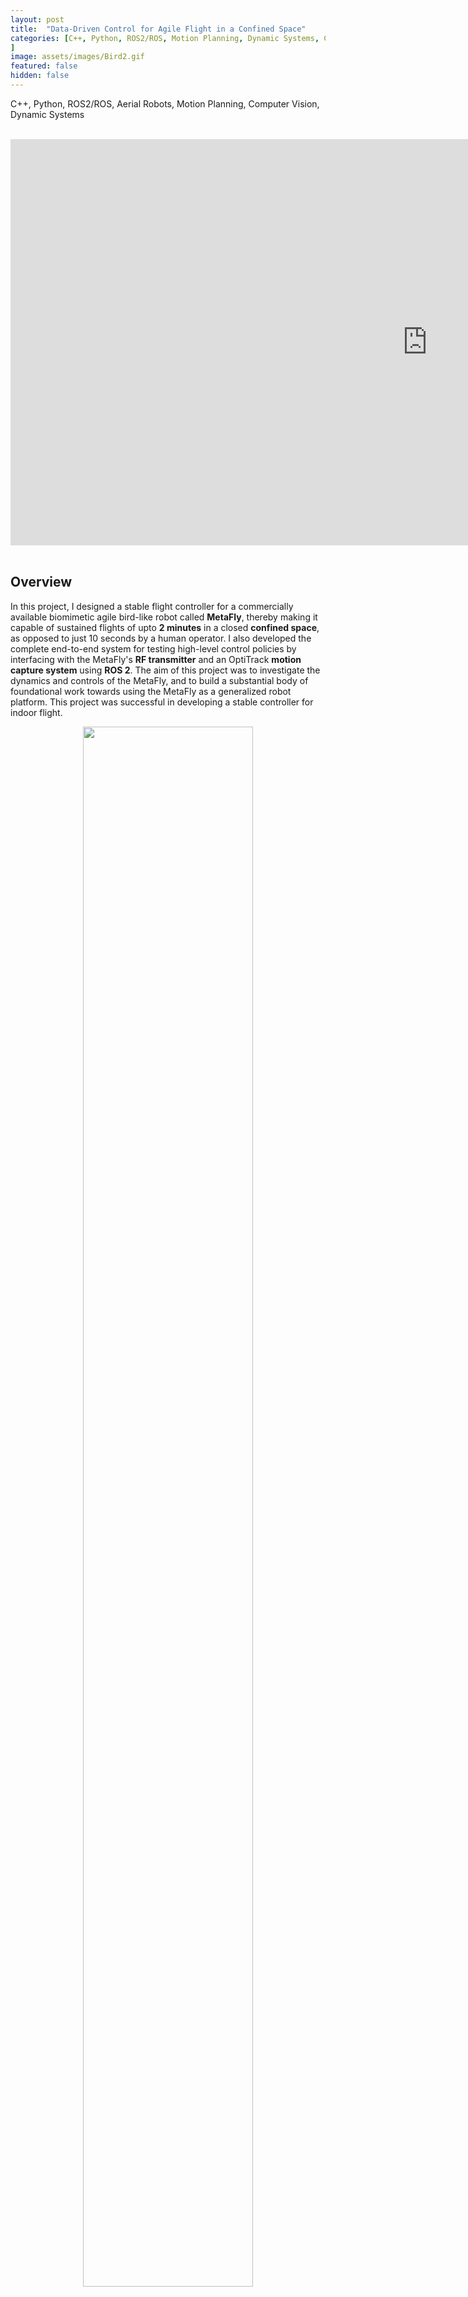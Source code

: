 ```yaml
---
layout: post
title:  "Data-Driven Control for Agile Flight in a Confined Space"
categories: [C++, Python, ROS2/ROS, Motion Planning, Dynamic Systems, Controls, Data Structures, Aerial Robots, Mechatronics, Circuit Design, Computer Vision, CMake
]
image: assets/images/Bird2.gif
featured: false
hidden: false
---
```

C++, Python, ROS2/ROS, Aerial Robots, Motion Planning, Computer Vision, Dynamic Systems 

<br>

<div align="center"><iframe width="1333" height="650" src="https://www.youtube.com/embed/oVQGfwPvMw4" title="Data Driven Control of an Agile Robot Bird in a Confined Space" frameborder="0" allow="accelerometer; autoplay; clipboard-write; encrypted-media; gyroscope; picture-in-picture; web-share" referrerpolicy="strict-origin-when-cross-origin" allowfullscreen></iframe></div>

<br>

## Overview

In this project, I designed a stable flight controller for a commercially available biomimetic agile bird-like robot called **MetaFly**, thereby making it capable of sustained flights of upto **2 minutes** in a closed **confined space**, as opposed to just 10 seconds by a human operator.
I also developed the complete end-to-end system for testing high-level control policies by interfacing with the MetaFly's **RF transmitter** and an OptiTrack **motion capture system** using **ROS 2**.
The aim of this project was to investigate the dynamics and controls of the MetaFly, and to build a substantial body of foundational work towards using the MetaFly as a generalized robot platform.
This project was successful in developing a stable controller for indoor flight.

<figure align = "center">
<img src="{{ site.baseurl }}/assets/images/birdsideview.gif" width="80%"/>

<img src="{{ site.baseurl }}/assets/images/birdtopview.gif" width="80%"/>
<figcaption><em> Side and top views of the bird successfully flying in circles.
</em></figcaption>
</figure>

<br>

<div align="center"><h2> <a href="https://github.com/GogiPuttar/ros2_metafly" target="_blank">View it on Github ⇗</a></h2></div>

<br>

### MetaFly by Bionic Bird

The MetaFly is a very cool biomimetic aerial platform sold by the company Bionic Bird.
The thrust and lift vectors of this are coupled (somewhat like a fixed wing airplane) which means that it's practically impossible for it to hover in place.
The RF transmitter can send it speed and steering commands.
The speed command indicates an increase/decrease in the flapping speed which makes the bird travel faster and higher, or slower and lower.
The steering command works by a) moving the tail which creates a yawing drag moment, and b) by warping the wings in an asymmetrical manner which creates a difference in lift creating a rolling thrust moment... or at least I think it does.

<div align="center"><iframe width="650" height="317" src="https://player.vimeo.com/video/377080293?autoplay=1&amp;dnt=1&app_id=122963" title="Data Driven Control of an Agile Robot Bird in a Confined Space" frameborder="0" allow="accelerometer; clipboard-write; encrypted-media; gyroscope; picture-in-picture; web-share" referrerpolicy="strict-origin-when-cross-origin" allowfullscreen></iframe></div>
<p align="center">
<em>
MetaFly product video.
</em>
</p>

### How hard is it to fly this thing?

While it flies really well in outdoor open spaces, it's really hard to fly it outside when there is any wind (which is pretty much always in Chicago), and next to impossible to fly it for any duration longer than 10 seconds in an indoor environment.
I will also add a video of me interviewing a few of my friends trying to fly it in a large indoor space.

<br>

## Control Architecture

The control architecture was developed after several hours of experimentation, involving tradeoffs between efficacy and complexity.
In a nutshell, after carefully observing the bird in all of these trials, the following empirical rules guided my design of the controller:
1. The bird takes speed and steering commands at every instant, and the wings flap fast enough for their actual position to not be significant.
1. The bird follows a screw-like trajectory, and generally moves in the direction it faces. 
The characteristics of this trajectory are not only a function of the commands sent to the bird, but also the bird's current state, and external factors like wind.
2. At large steering commands, the bird cannot generate enough lift and starts to descend.
3. At smaller steering commands, the bird can be treated as two parallel Single Input Single Output (SISO) systems, as opposed to a general Multi Input Multi Output (MIMO) system. 
Here, the speed dictates the vertical velocity, and the roll dictates the radius of turning, with very little variance.

The motivation behind these rules is discussed in greater detail in the [the Data Collection section](#data-collection).
   
At the heart of the control architecture is an altitude ($$z$$) controller that commands speed ($$\sigma$$), and a roll ($$\alpha$$) controller that outputs steering ($$\phi$$).
The controller is exactly described by:

$$
\begin{equation}
    \sigma = \sigma_{d}~+~K_{p_z}(z_t - z),
\end{equation}
$$

$$
\begin{equation}
    \phi = K_{p_{\alpha}}(\alpha_t - \alpha)~+~K_{d_{\alpha}}(\dot{\alpha}_t - \dot{\alpha}),
\end{equation}
$$

where $$\sigma_d$$ is the feedforward speed command required to maintain altitude. 
Here, the desired roll ($$\alpha_t$$) is either:

$$
\begin{equation}
    \alpha_t = \alpha_d + K_{p_{R}}(R_t - R),
\end{equation}
$$

or 

$$
\begin{equation}
    \alpha_t = \alpha_d + K_{p_{\gamma}}(\gamma_t - \gamma),
\end{equation}
$$

decided by the motion planner, which also calculates the desired yaw ($$\gamma_t$$) and the desired radius ($$R_t$$).
More on this in [the Motion Planner section](#motion-planner).
The radius and yaw errors are multiplied by negative terms because an increase in roll implies a decrease in radius, or a decrease in yaw.
The tunable parameters of this architecture are: $$\{K_{p_z}, K_{p_\alpha}, K_{p_R}, K_{p_\gamma}, K_{d_\alpha}, \sigma_{d}, \alpha_d\}$$, which are distributed across controllers making them relatively easy to tune.
There are more tunable parameters in the motion planner.

<figure align = "center"><img src="{{ site.baseurl }}/assets/images/birdcontrolsgraph2.svg" width="95%"/>
<figcaption>
<em>
Fig. 1. Final control architecture of the system
</em>
</figcaption>
</figure>

<br>

## Motion Planner

The goal of the motion planner is to counteract the overall drift in the system that accumulates over time, to prevent the bird from violating the constraints of the room. 
It basically emulates a *throw* back towards the center, if the bird strays too far from the center / too close to the walls. 
It works by switching the behaviour over long time horizons, since experiments with reactive approaches did not acheive good results.
This also relies on a special elliptical manifold which functions as a mixture of the target circle and cuboidal constraints of the drone cage.
This aproach does not have a strong theoretical motivation, although an objective-based blending controller that mimics the functionality of this motion planner might be a less contrived and a more general approach.
The tunable parameters for this are:
- The center and dimensions of the ellipse
- The center and radius of the target circle
- The range about the tangent for the heading vector

The pseudocode for the motion planner is:
```
START

ENABLE a height controller for speed command

IF the bird is inside the ellipse:
  ENABLE a radius controller for steering command, to track the target circle's radius

OTHERWISE:
  IF the tangent vector from the bird to the target circle is within a certain range of the bird's heading vector:
    ENABLE a yaw controller to make the bird travel along the tangent

  OTHERWISE:
    ENABLE a radius controller to make a sharp turn, so that it doesn't stray too far from the ellipse

GO TO START
```

Here's a video of the motion planner in action.
<br>
<div align="center">
<video width="90%" controls loop autoplay muted>
    <source src="https://github.com/user-attachments/assets/7d3f5dd1-43ff-4e1a-bd0b-074c8641f635" type="video/mp4">
</video>
</div>
<p align="center">
<em>
The motion planner in action, viewed through RViz. The bounding box is green when the bird is inside the ellipse, and mauve when the bird is outside it.
</em>
</p>
<br>

## System Design

The system comprises: ROS 2 Network on a Linux Device, transmitter module for MetaFly, Windows machine with the OptiTrack, and the MetaFly itself, which form a closed loop together:
<br>
<figure align = "center"><img src="{{ site.baseurl }}/assets/images/birdsystem2.svg" width="95%"/>
<figcaption>
<em>
Fig. 2. The whole system as a control loop
</em>
</figcaption>
</figure>

<br>

### Transmitter - Feedforward
The transmitter module consists of an **Arduino Nano**, the **MetaFly remote controller's PCB** with it's potentiometers removed, and a small circuit which fits everything together as interchangeable shields.
It's job is to take speed and steering commands through serial communication and transmit them to the bird.
The Arduino's analog outputs are used in parallel with large capacitors to emulate a potentiometer's signal.
I picked a Nano over a Teensy or something else of higher quality because it's cheap and easy to replace.

<figure align = "center">
<img src="{{ site.baseurl }}/assets/images/birdremote.jpg" width="51.7%"/>
<img src="{{ site.baseurl }}/assets/images/birdremoteschematic3.svg" width="45%"/>
<figcaption><em>Fig. 3. Schematic and picture of the electronically controlled transmitter module for the MetaFly
</em></figcaption>
</figure>

### Motion Capture - Feedback

The OptiTrack system is incredibly useful for aerial vehicles with a small payloads, but because the MetaFly weighs ~10g and has barely any payload, I had to create my own retroreflective markers using styrofoam balls and retroreflective tape.
These weighed 1/5th of similar-sized standard motion capture markers (~0.2g vs ~1g in my case). 
I have not rigorously analyzed the payload capacity of the MetaFly.
After attaching these to the bird in whatever manner you want, you can register your bird as a rigid body by placing it at the origin of the motion capture system with the bird aligned with the X-axis.
You can fix its orientation by putting it in the charging position on the remote.
If you require, the ROS 2 listener node can also add a fixed transform offset to the bird's pose using the [`pose_offsets.yaml`](https://github.com/GogiPuttar/ros2_metafly/blob/main/metafly_listener/config/pose_offsets.yaml) file.
I also built a drone cage around the OptiTrack system using ropes and baseball nets.

<figure align = "center"><img src="{{ site.baseurl }}/assets/images/mocap.gif" width="90%"/>
<figcaption><em>The bird being tracked by multiple cameras of the OptiTrack system.
</em></figcaption>
</figure>

A [broadcaster script](https://github.com/GogiPuttar/ros2_metafly/blob/main/metafly_listener/windows/motion_position_broadcast.py) (credited to Drew Curtis) on the windows machine sends UDP pose messages over an ethernet connection to the ROS 2 listener node. 
This connection is what causes the **largest delay** in the system and a wireless connection in its place would perform even poorer, therefore an **ethernet connection is required** for real time control.

**Follow these steps** to use the `metafly_listener` package for publishing pose messages from the OptiTrack system to your ROS 2 network:
1. Open Motive on Windows and only select your rigid body in the "Assets" tab.
2. Make sure streaming is on, and that the "local interface" is set to "loopback". Alternatively, you can simply import [this motive profile](https://github.com/GogiPuttar/ros2_metafly/blob/main/metafly_listener/windows/MetaFlyWiredUDP.cal).
3. Connect your Linux Device via ethernet to the Windows device, and run this command on the Linux device:
  ```
  sudo ifconfig eno0 192.168.1.2 netmask 255.255.255.0 up
  ```
4. Run the broadcaster script on you windows machine. It should keep spitting out info.
5. Launch the `listener.launch.py` file from the `metafly_listener` package. You should see real time pose info on the `/metafly_pose` topic.

The initial motion capture setup used 10 cameras and did not cover enough of the drone cage.
I attached and refocused 6 more cameras to get more complete coverage.
This is what the observable workspace looked like after this:

<iframe src="{{ site.baseurl }}/assets/images/3d_plot_interactive_spin.html" width="100%" height="500px"></iframe>
<p align="center">
<em>
Fig. 4. The portion of the drone cage that is observable using the OptiTrack system.
</em>
</p>

<br>

## Experiments

The process of developing the final control architecture involved a lot of trial and error. 
Here are some of the main ideas/perspectives I discovered that were the **most crucial** in guiding me towards the final architecture.

### Screw Trajectory

The lowest rung in the ladder for sustained flight in a closed space is flying in a circle.
Given that the steering of the bird involves warping of the wings which affects the lift it can generate, the bird ends up ascending and descending along a screw trajectory. 
Assuming that this screw's axis is aligned with the Z-axis, the radius, pitch and center of this screw trajectory can be measured by fitting a circle over the X and Y coordinates of a fixed horizon of trajectory points.

<div align="center">
<video width="80%" controls loop autoplay muted>
    <source src="https://github.com/user-attachments/assets/46f692a1-a44e-469a-bf53-0ba79c8d96f4" type="video/mp4">
</video>
</div>
<p align="center">
<em>
Screw-like trajectory of the robot. The green dot represents the instantaneous center on the x-y plane.
</em>
</p>

### Data Collection

The **controls domain** comprises integer values for speed ($$0~\mbox{-}~127$$) and steering ($$-127~\mbox{-}~127$$).
Using the perspective of all trajectories being screw trajectories, I tried to characterize them across the steering domain at a constant speed input.

First, I found out that a higher steering angle generally translates to a negative pitch, and a lower steering angle translates to a positive pitch.
This validated the physical viability of our goals by confirming the possibility of a closed trajectory with no net decrease in altitude.

<figure align = "center"><img src="{{ site.baseurl }}/assets/images/birdpitchvsteering.png" width="60%"/>
<figcaption><em>Fig. 5. Relation between screw pitch and steering command for 100+ trials at constant max speed input.
</em></figcaption>
</figure>

Second, I observed that the turning radius is closely and predictably associated with the roll of the bird, and that positive steering always translates to positive roll i.e. banking left always makes it turn left, and vice versa.
This indicated that the bird's roll might be a promising parameter to control.

<figure align = "center"><img src="{{ site.baseurl }}/assets/images/birdrollvsteering.png" width="60%"/>
<figcaption><em>Fig. 6. Relation between roll and steering command for 100+ trials at constant max speed input.
</em></figcaption>
</figure>

Since we don't want the bird to decrease in height too much, we prefer to operate in a lower steering command range ($$\phi \approx -70~\mbox{-}~70$$).

<br>

## Future Work

There are many possible offshoots this work can be a foundational block in. 
Some that come to mind are:

### 1. Reactive Drift Control

<figure align = "center"><img src="{{ site.baseurl }}/assets/images/birddrift.gif" width="60%"/>
<figcaption><em>The bird drifting and the instantaneous measured drift.
</em></figcaption>
</figure>

If the bird is facing a direction that it isn't moving in, there is an external factor like wind causing drift. 
This can be (naively) calculated using a velocity triangle:

$$
V_{drift} = V_{actual} - V_{thrust}
$$.

I use the word naive because the direction and magnitude of $$V_{thrust}$$ is not known (to me), and there might be second order dynamical relationships that can't be ignored.

The real advantage is that this would allow the bird to track any arbitrary closed trajectory.
I tried various reactive approaches but was not able to find one that made a noticeable improvement.

### 2. Imitation Learning through Data Collection

<figure align = "center"><img src="{{ site.baseurl }}/assets/images/birdps3.jpg" width="50%"/>
<figcaption><em>Fig. 7. The bird can even be controlled using a PS3 remote through ROS 2.
</em></figcaption>
</figure>

Since, the bird can now be controlled through a PS3 controller whose inputs can be recorded, it might lend itself well to some sort of imitation learning.
While this was difficult to justify for a direct flight approach since humans are really bad at flying this thing, it might actually be highly relevant for tuning a motion planner that builds off of this.
Eg. If the user observes the bird drifting to one side over time, they could push a joystick to move the ellipse in the opposite direction. Given the right context, this could train a model to "learn the wind".

### 3. Tuning gains "on the fly"

In a similar sense, this could be used as a platform for testing/benchmarking learning methods that specialize in limited data to learn the tuning parameters while it is flying.
This idea also stems from the concept behind birds learning how to fly, where they literally have to learn it in the first shot.

### 4. Transitioning from one set of constraints to another

The current system is reminiscent of a fly buzzing around a certain point of interest.
It would be fun if someone could figure out how to make it transition from one point of interest and set of constraints, to another.

### 5. Minimal radius control 

The smaller the circle, the less likely it is to crash into a wall.
Currently when the bird is in the ellipse, it just targets a fixed radius, instead of the tightest possible radius while still maintaining level. 
This might be straightforward next step on my approach so far. 

### 6. Hovering

It would be insanely cool to watch this thing hover! 
Maybe not instantaneously... but at least over a large horizon.

### 7. Not relying on the OptiTrack

If you can figure out a way to add some sort of onboard sensing unit, that would at the very least sense it's orientation, this thing could be taken outdoors. 
This can also be used a platform for collecting data for training a model that improves the capability of a subpar sensor towards sensing pose / nearby obstacles.
If flies can do this, then why can't we?

🫵 Hey MSR students, I'm looking at you guys to get these done! 🫵

<br>

## Acknowledgements

<figure align = "left"><img src="{{ site.baseurl }}/assets/images/jakeketchum.jpg?raw=true" width="20%"/>
</figure>

***Thanks <a href="https://jake-ketchum.squarespace.com/" target="_blank">Jake</a>, for mentoring me throughout this project, and for being so nice. You're someone I can really talk to :)***

<figure align = "left"><img src="{{ site.baseurl }}/assets/images/davin.jpg?raw=true" width="20%"/>
</figure>

***Thanks <a href="https://dlandry97.github.io/Davin_Landry/" target="_blank">Davin</a>, for helping me build a totally epic DRONE CAGE!!***

<figure align = "left"><img src="{{ site.baseurl }}/assets/images/drew-curtis.png?raw=true" width="20%"/>
</figure>

***Thanks <a href="https://robotics.northwestern.edu/people/profiles/students/curtis-drew.html" target="_blank">Drew</a>, for helping me set up and debug the OptiTrack system.***

<br>




